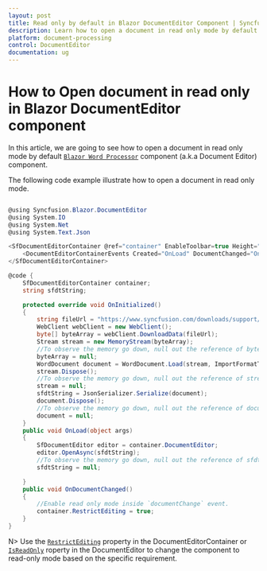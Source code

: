 ```yaml
---
layout: post
title: Read only by default in Blazor DocumentEditor Component | Syncfusion
description: Learn how to open a document in read only mode by default in Syncfusion Blazor DocumentEditor component and much more.
platform: document-processing
control: DocumentEditor
documentation: ug
---
```


# How to Open document in read only in Blazor DocumentEditor component

In this article, we are going to see how to open a document in read only mode by default [`Blazor Word Processor`](https://www.syncfusion.com/blazor-components/blazor-word-processor) component (a.k.a Document Editor) component.

The following code example illustrate how to open a document in read only mode.

```csharp

@using Syncfusion.Blazor.DocumentEditor
@using System.IO
@using System.Net
@using System.Text.Json

<SfDocumentEditorContainer @ref="container" EnableToolbar=true Height="590px">
    <DocumentEditorContainerEvents Created="OnLoad" DocumentChanged="OnDocumentChanged"></DocumentEditorContainerEvents>
</SfDocumentEditorContainer>

@code {
    SfDocumentEditorContainer container;
    string sfdtString;

    protected override void OnInitialized()
    {
        string fileUrl = "https://www.syncfusion.com/downloads/support/directtrac/general/doc/Getting_Started1018066633.docx";
        WebClient webClient = new WebClient();
        byte[] byteArray = webClient.DownloadData(fileUrl);
        Stream stream = new MemoryStream(byteArray);
        //To observe the memory go down, null out the reference of byteArray variable.
        byteArray = null;
        WordDocument document = WordDocument.Load(stream, ImportFormatType.Docx);
        stream.Dispose();
        //To observe the memory go down, null out the reference of stream variable.
        stream = null;
        sfdtString = JsonSerializer.Serialize(document);
        document.Dispose();
        //To observe the memory go down, null out the reference of document variable.
        document = null;
    }
    public void OnLoad(object args)
    {
        SfDocumentEditor editor = container.DocumentEditor;
        editor.OpenAsync(sfdtString);
        //To observe the memory go down, null out the reference of sfdtString variable.
        sfdtString = null;

    }
    public void OnDocumentChanged()
    {
        //Enable read only mode inside `documentChange` event.
        container.RestrictEditing = true;
    }
}
```
N> Use the [`RestrictEditing`](https://help.syncfusion.com/cr/blazor/Syncfusion.Blazor.DocumentEditor.SfDocumentEditorContainer.html#Syncfusion_Blazor_DocumentEditor_SfDocumentEditorContainer_RestrictEditing) property in the DocumentEditorContainer or [`IsReadOnly`](https://help.syncfusion.com/cr/blazor/Syncfusion.Blazor.DocumentEditor.SfDocumentEditor.html#Syncfusion_Blazor_DocumentEditor_SfDocumentEditor_IsReadOnly) roperty in the DocumentEditor to change the component to read-only mode based on the specific requirement.